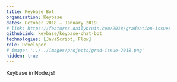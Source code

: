 ```yaml
---
title: Keybase Bot
organization: Keybase
dates: October 2018 – January 2019
# link: https://features.dailybruin.com/2018/graduation-issue/
githubLink: keybase/keybase-chat-bot
technologies: [JavaScript, Flow]
role: Developer
# image: '../../images/projects/grad-issue-2018.png'
hidden: true
---
```


Keybase in Node.js!
